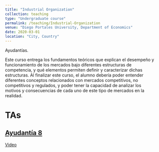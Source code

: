 ```yaml
---
title: "Industrial Organization"
collection: teaching
type: "Undergraduate course"
permalink: /teaching/Industrial-Organization
venue: "Diego Portales University, Department of Economics"
date: 2020-03-01
location: "City, Country"
---
```









Ayudantías.

Este curso entrega los fundamentos teóricos que explican el desempeño y funcionamiento de los
mercados bajo diferentes estructuras de competencia, y qué elementos permiten definir y
caracterizar dichas estructuras. Al finalizar este curso, el alumno debería poder entender diferentes conceptos relacionados con
mercados competitivos, no competitivos y regulados, y poder tener la capacidad de analizar los
motivos y consecuencias de cada uno de este tipo de mercados en la realidad.

TAs
======

## [Ayudantía 8](http://apobletee.github.io/files/io/IO8.pdf)
[Video](https://drive.google.com/drive/folders/1Rc8Q_Z_R3XQ4qmFftwSPIrc2kjbrVuUS?usp=sharing)

